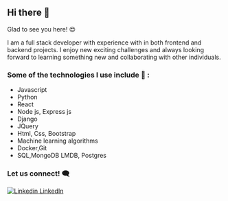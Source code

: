 ## Hi there 👋

Glad to see you here! 😍

I am a full stack developer with experience with in both frontend and backend projects. I enjoy new exciting challenges and always looking forward to learning something new and collaborating with other individuals.

### Some of the technologies I use include :mechanical_arm: : 

* Javascript
* Python
* React
* Node js, Express js
* Django
* JQuery
* Html, Css, Bootstrap
* Machine learning algorithms
* Docker,Git
* SQL,MongoDB LMDB, Postgres


### Let us connect! :left_speech_bubble:

[![Linkedin](https://i.stack.imgur.com/gVE0j.png) LinkedIn](https://www.linkedin.com/in/idaapayo/)
&nbsp;



